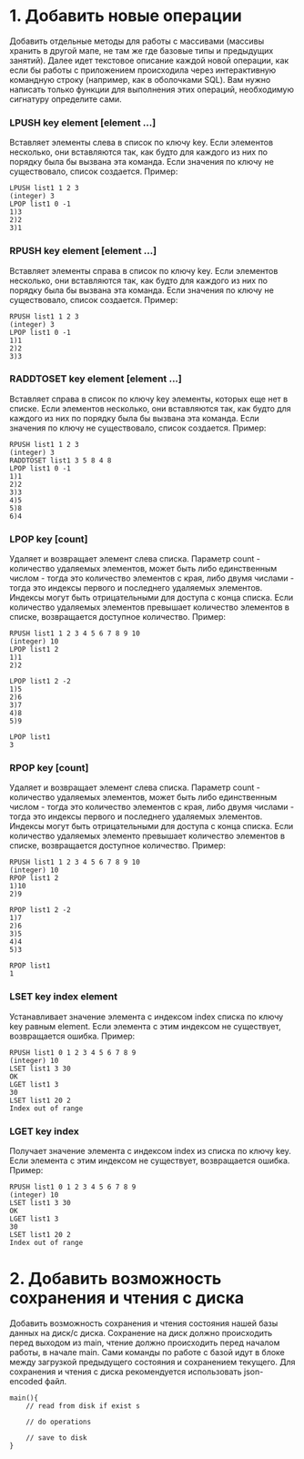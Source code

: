 # 1. Добавить новые операции

Добавить отдельные методы для работы с массивами (массивы хранить в другой мапе, не там же где базовые типы и предыдущих занятий). Далее идет текстовое описание каждой новой операции, как если бы работы с приложением происходила через интерактивную командную строку (например, как в оболочками SQL). Вам нужно написать только функции для выполнения этих операций, необходимую сигнатуру определите сами.

### LPUSH key element [element ...]

Вставляет элементы слева в список по ключу key. Если элементов несколько, они вставляются так, как будто для каждого из них по порядку была бы вызвана эта команда. Если значения по ключу не существовало, список создается.
Пример:

```
LPUSH list1 1 2 3
(integer) 3
LPOP list1 0 -1
1)3
2)2
3)1
```

### RPUSH key element [element ...]

Вставляет элементы справа в список по ключу key. Если элементов несколько, они вставляются так, как будто для каждого из них по порядку была бы вызвана эта команда. Если значения по ключу не существовало, список создается.
Пример:

```
RPUSH list1 1 2 3
(integer) 3
LPOP list1 0 -1
1)1
2)2
3)3
```

### RADDTOSET key element [element ...]

Вставляет справа в список по ключу key элементы, которых еще нет в списке. Если элементов несколько, они вставляются так, как будто для каждого из них по порядку была бы вызвана эта команда. Если значения по ключу не существовало, список создается.
Пример:

```
RPUSH list1 1 2 3
(integer) 3
RADDTOSET list1 3 5 8 4 8
LPOP list1 0 -1
1)1
2)2
3)3
4)5
5)8
6)4
```

### LPOP key [count]

Удаляет и возвращает элемент слева списка. Параметр count - количество удаляемых элементов, может быть либо единственным числом - тогда это количество элементов с края, либо двумя числами - тогда это индексы первого и последнего удаляемых элементов. Индексы могут быть отрицательными для доступа с конца списка. Если количество удаляемых элементов превышает количество элементов в списке, возвращается доступное количество.
Пример:

```
RPUSH list1 1 2 3 4 5 6 7 8 9 10
(integer) 10
LPOP list1 2
1)1
2)2

LPOP list1 2 -2
1)5
2)6
3)7
4)8
5)9

LPOP list1
3
```

### RPOP key [count]

Удаляет и возвращает элемент слева списка. Параметр count - количество удаляемых элементов, может быть либо единственным числом - тогда это количество элементов с края, либо двумя числами - тогда это индексы первого и последнего удаляемых элементов. Индексы могут быть отрицательными для доступа с конца списка. Если количество удаляемых элементо превышает количество элементов в списке, возвращается доступное количество.
Пример:

```
RPUSH list1 1 2 3 4 5 6 7 8 9 10
(integer) 10
RPOP list1 2
1)10
2)9

RPOP list1 2 -2
1)7
2)6
3)5
4)4
5)3

RPOP list1
1
```

### LSET key index element

Устанавливает значение элемента с индексом index списка по ключу key равным element. Если элемента с этим индексом не существует, возвращается ошибка.
Пример:

```
RPUSH list1 0 1 2 3 4 5 6 7 8 9
(integer) 10
LSET list1 3 30
OK
LGET list1 3
30
LSET list1 20 2
Index out of range
```

### LGET key index

Получает значение элемента с индексом index из списка по ключу key. Если элемента с этим индексом не существует, возвращается ошибка.
Пример:

```
RPUSH list1 0 1 2 3 4 5 6 7 8 9
(integer) 10
LSET list1 3 30
OK
LGET list1 3
30
LSET list1 20 2
Index out of range
```

# 2. Добавить возможность сохранения и чтения с диска

Добавить возможность сохранения и чтения состояния нашей базы данных на диск/с диска. Сохранение на диск должно происходить перед выходом из main, чтение должно происходить перед началом работы, в начале main. Сами команды по работе с базой идут в блоке между загрузкой предыдущего состояния и сохранением текущего. Для сохранения и чтения с диска рекомендуется использовать json-encoded файл.

```
main(){
    // read from disk if exist s

    // do operations

    // save to disk
}

```
